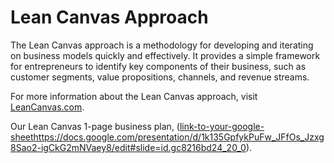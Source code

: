 # Lean Canvas Approach

The Lean Canvas approach is a methodology for developing and iterating on business models quickly and effectively. It provides a simple framework for entrepreneurs to identify key components of their business, such as customer segments, value propositions, channels, and revenue streams.

For more information about the Lean Canvas approach, visit [LeanCanvas.com](https://www.leancanvas.com/).

Our Lean Canvas 1-page business plan, ([link-to-your-google-sheet](https://docs.google.com/presentation/d/1k135GpfykPuFw_JFfOs_Jzxg8Sao2-igCkG2mNVaey8/edit#slide=id.gc8216bd24_20_0)https://docs.google.com/presentation/d/1k135GpfykPuFw_JFfOs_Jzxg8Sao2-igCkG2mNVaey8/edit#slide=id.gc8216bd24_20_0).
